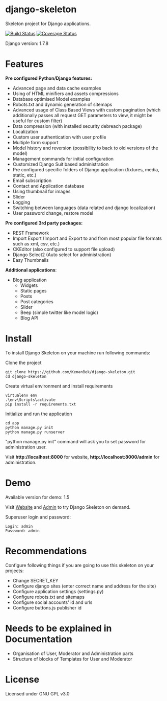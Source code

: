 django-skeleton
===============

Skeleton project for Django applications.

[![Build Status](https://travis-ci.org/KenanBek/django-skeleton.svg?branch=master)](https://travis-ci.org/KenanBek/django-skeleton) [![Coverage Status](https://coveralls.io/repos/KenanBek/django-skeleton/badge.png?branch=master)](https://coveralls.io/r/KenanBek/django-skeleton?branch=master)

Django version: 1.7.8

# Features

**Pre configured Python/Django features:**

- Advanced page and data cache examples
- Using of HTML minifiers and assets compressions
- Database optimised Model examples
- Robots.txt and dynamic generation of sitemaps
- Advanced usage of Class Based Views with custom pagination (which additionally passes all request GET parameters to view, it might be useful for custom filter)
- Data compression (with installed security debreach package)
- Localization
- Custom user authentication with user profile
- Multiple form support
- Model history and reversion (possibility to back to old versions of the model)
- Management commands for initial configuration
- Customized Django Suit based administration
- Pre configured specific folders of Django application (fixtures, media, static, etc.)
- Email subscription
- Contact and Application database
- Using thumbnail for images
- Slider
- Logging
- Switching between languages (data related and django localization)
- User password change, restore model

**Pre configured 3rd party packages:**

- REST Framework
- Import Export (Import and Export to and from most popular file formats such as xml, csv, etc.)
- CKEditor (also configured to support file upload)
- Django Select2 (Auto select for administration)
- Easy Thumbnails

**Additional applications**:

- Blog application
    - Widgets
    - Static pages
    - Posts
    - Post categories
    - Slider
    - Beep (simple twitter like model logic)
    - Blog API

# Install

To install Django Skeleton on your machine run following commands:

Clone the project

    git clone https://github.com/KenanBek/django-skeleton.git
    cd django-skeleton

Create virtual environment and install requirements

    virtualenv env
    .\env\Scripts\activate
    pip install -r requirements.txt

Initialize and run the application

    cd app
    python manage.py init
    python manage.py runserver

"python manage.py init" command will ask you to set password for administration user.

Visit **http://localhost:8000** for website, **http://localhost:8000/admin** for administration.

# Demo

Available version for demo: 1.5

Visit [Website](http://django-skeleton.bekonline.webfactional.com/) and [Admin](http://django-skeleton.bekonline.webfactional.com/admin) to try Django Skeleton on demand.

Superuser login and password:

    Login: admin
    Password: admin

# Recommendations

Configure following things if you are going to use this skeleton on your projects:

- Change SECRET_KEY
- Configure django sites (enter correct name and address for the site)
- Configure application settings (settings.py)
- Configure robots.txt and sitemaps
- Configure social accounts' id and urls
- Configure buttons.js publisher id

# Needs to be explained in Documentation

- Organisation of User, Moderator and Administration parts
- Structure of blocks of Templates for User and Moderator

# License

Licensed under GNU GPL v3.0

